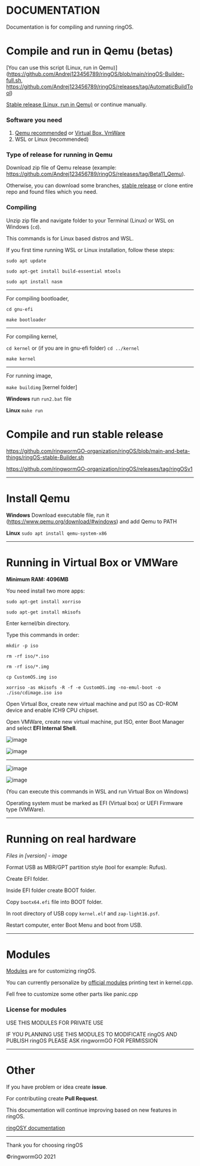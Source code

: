 # DOCUMENTATION
Documentation is for compiling and running ringOS.

# Compile and run in Qemu (betas)
[You can use this script (Linux, run in Qemu)](https://github.com/Andrej123456789/ringOS/blob/main/ringOS-Builder-full.sh, https://github.com/Andrej123456789/ringOS/releases/tag/AutomaticBuildTool)

[Stable release (Linux, run in Qemu)](https://github.com/ringwormGO-organization/ringOS/blob/main-and-beta-things/ringOS-stable-Builder.sh)
or continue manually.

### Software you need
1. [Qemu recommended](#install-qemu) or [Virtual Box, VmWare](#running-in-virtual-box-or-vmware)
2. WSL or Linux (recommended)

### Type of release for running in Qemu
Download zip file of Qemu release (example: https://github.com/Andrej123456789/ringOS/releases/tag/Beta11_Qemu).

Otherwise, you can download some branches, [stable release](https://github.com/ringwormGO-organization/ringOS/tree/ringOS-stable1) or clone entire repo and found files which you need.

### Compiling
Unzip zip file and navigate folder to your Terminal (Linux) or WSL on Windows (`cd`).

This commands is for Linux based distros and WSL.

If you first time running WSL or Linux installation, follow these steps:

`sudo apt update`

`sudo apt-get install build-essential mtools`

`sudo apt install nasm`
___________________________________________________________________

For compiling bootloader,

`cd gnu-efi`

`make bootloader`

________________________________________________________________

For compiling kernel,

`cd kernel` or (if you are in gnu-efi folder) `cd ../kernel`

`make kernel`

______________________________________________________________

For running image,

`make buildimg` [kernel folder]

**Windows** run `run2.bat` file

**Linux** `make run`

# Compile and run stable release

https://github.com/ringwormGO-organization/ringOS/blob/main-and-beta-things/ringOS-stable-Builder.sh

https://github.com/ringwormGO-organization/ringOS/releases/tag/ringOSv1

______
# Install Qemu

**Windows** Download executable file, run it (https://www.qemu.org/download/#windows) and add Qemu to PATH

**Linux** `sudo apt install qemu-system-x86`
___
# Running in Virtual Box or VMWare

**Minimum RAM: 4096MB**

You need install two more apps:

`sudo apt-get install xorriso`

`sudo apt-get install mkisofs`

Enter kernel/bin directory.

Type this commands in order:

`mkdir -p iso`

`rm -rf iso/*.iso`

`rm -rf iso/*.img`

`cp CustomOS.img iso`

`xorriso -as mkisofs -R -f -e CustomOS.img -no-emul-boot -o ./iso/cdimage.iso iso`

Open Virtual Box, create new virtual machine and put ISO as CD-ROM device and enable ICH9 CPU chipset.

Open VMWare, create new virtual machine, put ISO, enter Boot Manager and select **EFI Internal Shell**.

![image](https://user-images.githubusercontent.com/83548580/143719557-aee05602-e163-4693-a124-2307aa09eac0.png)

![image](https://user-images.githubusercontent.com/83548580/143719800-0600b9fe-8ca7-48bd-bd24-edc6c3048d56.png)

- - - - - - 

![image](https://user-images.githubusercontent.com/83548580/140312483-09db7765-e788-41d1-b005-c47cb27cb57e.png)

![image](https://user-images.githubusercontent.com/83548580/143719473-982e21ff-def5-4383-aa4f-3b249eab4e90.png)

(You can execute this commands in WSL and run Virtual Box on Windows)

Operating system must be marked as EFI (Virtual box) or UEFI Firmware type (VMWare).
_____
# Running on real hardware
*Files in [version] - image*

Format USB as MBR/GPT partition style (tool for example: Rufus).

Create EFI folder.

Inside EFI folder create BOOT folder.

Copy `bootx64.efi` file into BOOT folder.

In root directory of USB copy `kernel.elf` and `zap-light16.psf`.

Restart computer, enter Boot Menu and boot from USB.
___

# Modules
[Modules](https://github.com/ringwormGO-organization/ringOS/blob/main-and-beta-things/ringOS-Beta17/Modules.txt) are for customizing ringOS.

You can currently personalize by [official modules](https://github.com/ringwormGO-organization/ringOS/blob/main-and-beta-things/ringOS-Beta17/Modules.txt) printing text in kernel.cpp.

Fell free to customize some other parts like panic.cpp

### License for modules
USE THIS MODULES FOR PRIVATE USE

IF YOU PLANNING USE THIS MODULES TO MODIFICATE ringOS AND PUBLISH ringOS PLEASE ASK ringwormGO FOR PERMISSION
___

# Other

If you have problem or idea create **issue**.

For contributiing create **Pull Request**.

This documentation will continue improving based on new features in ringOS.

[ringOSY documentation](https://github.com/ringwormGO-organization/ringOS/tree/ringOSY) 
____

Thank you for choosing ringOS

©ringwormGO 2021
